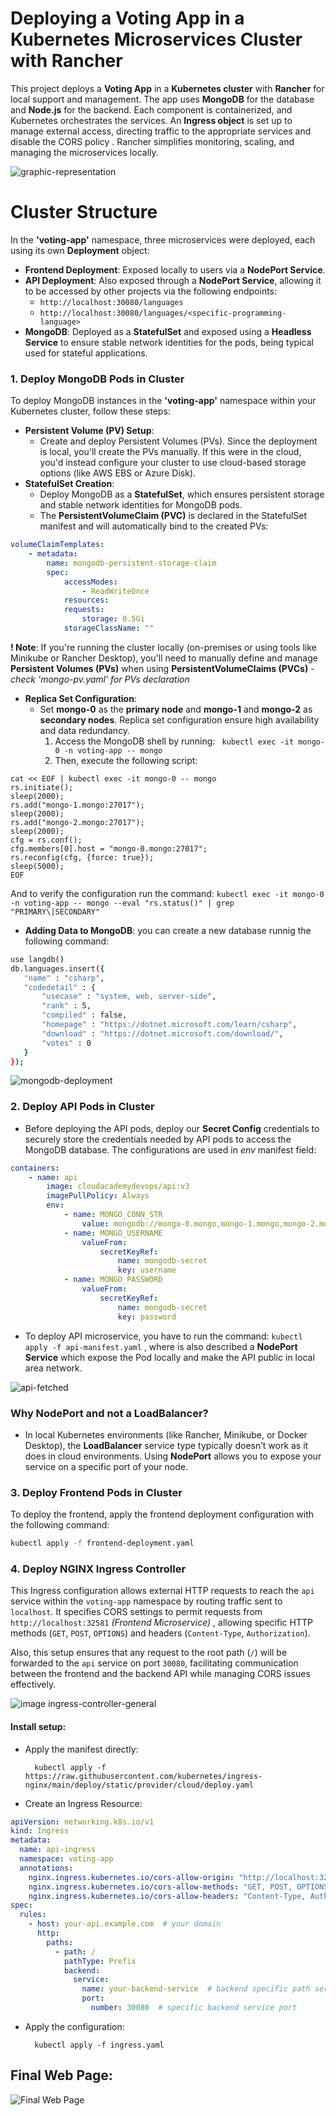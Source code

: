 # Deploying a Voting App in a Kubernetes Microservices Cluster with Rancher

This project deploys a **Voting App** in a **Kubernetes cluster** with **Rancher** for local support and management. The app uses **MongoDB** for the database and **Node.js** for the backend. Each component is containerized, and Kubernetes orchestrates the services. An **Ingress object** is set up to manage external access, directing traffic to the appropriate services and disable the CORS policy . Rancher simplifies monitoring, scaling, and managing the microservices locally.

![graphic-representation](doc-imgs/image.png)

# Cluster Structure

In the **'voting-app'** namespace, three microservices were deployed, each using its own **Deployment** object:

-   **Frontend Deployment**: Exposed locally to users via a **NodePort Service**.
-   **API Deployment**: Also exposed through a **NodePort Service**, allowing it to be accessed by other projects via the following endpoints:
    -   `http://localhost:30080/languages`
    -   `http://localhost:30080/languages/<specific-programming-language>`
-   **MongoDB**: Deployed as a **StatefulSet** and exposed using a **Headless Service** to ensure stable network identities for the pods, being typical used for stateful applications.

### 1. Deploy MongoDB Pods in Cluster

To deploy MongoDB instances in the **'voting-app'** namespace within your Kubernetes cluster, follow these steps:
- **Persistent Volume (PV) Setup**:
	-   Create and deploy Persistent Volumes (PVs). Since the deployment is local, you'll create the PVs manually. If this were in the cloud, you'd instead configure your cluster to use cloud-based storage options (like AWS EBS or Azure Disk). 
- **StatefulSet Creation**:
	-   Deploy MongoDB as a **StatefulSet**, which ensures persistent storage and stable network identities for MongoDB pods.
	-   The **PersistentVolumeClaim (PVC)** is declared in the StatefulSet manifest and will automatically bind to the created PVs:
``` yaml 
volumeClaimTemplates:
	- metadata:
		name: mongodb-persistent-storage-claim
		spec:
			accessModes:
				- ReadWriteOnce
			resources:
			requests:
				storage: 0.5Gi
			storageClassName: ""
```
**! Note**: If you're running the cluster locally (on-premises or using tools like Minikube or Rancher Desktop), you'll need to manually define and manage **Persistent Volumes (PVs)** when using **PersistentVolumeClaims (PVCs)** - *check 'mongo-pv.yaml' for PVs declaration*

 - **Replica Set Configuration**:
	-   Set **mongo-0** as the **primary node** and **mongo-1** and **mongo-2** as **secondary nodes**. Replica set configuration ensure high availability and data redundancy.
		1. Access the MongoDB shell by running: ` kubectl exec -it mongo-0 -n voting-app -- mongo`
		2. Then, execute the following script:
```
cat << EOF | kubectl exec -it mongo-0 -- mongo
rs.initiate();
sleep(2000);
rs.add("mongo-1.mongo:27017");
sleep(2000);
rs.add("mongo-2.mongo:27017");
sleep(2000);
cfg = rs.conf();
cfg.members[0].host = "mongo-0.mongo:27017";
rs.reconfig(cfg, {force: true});
sleep(5000);
EOF
```
And to verify the configuration run the command: ` kubectl exec -it mongo-0 -n voting-app -- mongo --eval "rs.status()" | grep "PRIMARY\|SECONDARY"
 `
 - **Adding Data to MongoDB**: you can create a new database runnig the following command:
 
 ```bash
 use langdb()
db.languages.insert({
    "name" : "csharp", 
    "codedetail" : { 
        "usecase" : "system, web, server-side", 
        "rank" : 5, 
        "compiled" : false, 
        "homepage" : "https://dotnet.microsoft.com/learn/csharp", 
        "download" : "https://dotnet.microsoft.com/download/", 
        "votes" : 0
    }
});
```

![mongodb-deployment](doc-imgs/after-deploy-mongodb.png)

### 2. Deploy API Pods in Cluster
- Before deploying the API pods, deploy our **Secret Config** credentials to securely store the credentials needed by API pods to access the MongoDB database. The configurations are used in *env* manifest field:
``` yaml
containers:
	- name: api
		image: cloudacademydevops/api:v3
		imagePullPolicy: Always
		env:
			- name: MONGO_CONN_STR
				value: mongodb://mongo-0.mongo,mongo-1.mongo,mongo-2.mongo:27017/langdb?replicaSet=rs0
			- name: MONGO_USERNAME
				valueFrom:
					secretKeyRef:
						name: mongodb-secret
						key: username
			- name: MONGO_PASSWORD
				valueFrom:
					secretKeyRef:
						name: mongodb-secret
						key: password
```

- To deploy API microservice, you have to run the command: 
`kubectl apply -f api-manifest.yaml` , where is also described a **NodePort Service** which expose the Pod locally and make the API public in local area network.

![api-fetched](doc-imgs/apis-deployment.png)

### **Why NodePort and not a LoadBalancer?**
-   In local Kubernetes environments (like Rancher, Minikube, or Docker Desktop), the **LoadBalancer** service type typically doesn’t work as it does in cloud environments. Using **NodePort** allows you to expose your service on a specific port of your node.

### 3. Deploy Frontend Pods in Cluster

To deploy the frontend, apply the frontend deployment configuration with the following command:
```bash
kubectl apply -f frontend-deployment.yaml
```

### 4. Deploy NGINX Ingress Controller

This Ingress configuration allows external HTTP requests to reach the `api` service within the `voting-app` namespace by routing traffic sent to `localhost`. It specifies CORS settings to permit requests from `http://localhost:32581` *(Frontend Microservice)* , allowing specific HTTP methods (`GET`, `POST`, `OPTIONS`) and headers (`Content-Type`, `Authorization`). 

Also, this setup ensures that any request to the root path (`/`) will be forwarded to the `api` service on port `30080`, facilitating communication between the frontend and the backend API while managing CORS issues effectively. 

![image ingress-controller-general](doc-imgs/ingress-controller.png)

#### Install setup:
- Apply the manifest directly:

		kubectl apply -f https://raw.githubusercontent.com/kubernetes/ingress-nginx/main/deploy/static/provider/cloud/deploy.yaml

- Create an Ingress Resource:
```yaml
apiVersion: networking.k8s.io/v1
kind: Ingress
metadata:
  name: api-ingress
  namespace: voting-app
  annotations:
    nginx.ingress.kubernetes.io/cors-allow-origin: "http://localhost:32581"  # your frontend URL
    nginx.ingress.kubernetes.io/cors-allow-methods: "GET, POST, OPTIONS"
    nginx.ingress.kubernetes.io/cors-allow-headers: "Content-Type, Authorization"
spec:
  rules:
    - host: your-api.example.com  # your domain
      http:
        paths:
          - path: /
            pathType: Prefix
            backend:
              service:
                name: your-backend-service  # backend specific path service name
                port:
                  number: 30080  # specific backend service port

```

- Apply the configuration:

		kubectl apply -f ingress.yaml

## Final Web Page:

![Final Web Page](doc-imgs/final-webpage.png)





